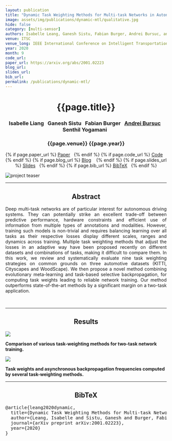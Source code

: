 ```yaml
---
layout: publication
title: "Dynamic Task Weighting Methods for Multi-task Networks in Autonomous Driving Systems"
image: assets/img/publications/dynamic-mtl/qualitative.jpg
hide: false
category: [multi-sensor]
authors: Isabelle Leang, Ganesh Sistu, Fabian Burger, Andrei Bursuc, and Senthil Yogamani
venue: ITSC
venue_long: IEEE International Conference on Intelligent Transportation Systems (ITSC)
year: 2020
month: 9
code_url:
paper_url: https://arxiv.org/abs/2001.02223
blog_url:
slides_url:
bib_url:
permalink: /publications/dynamic-mtl/
---
```


<h1 align="center"> {{page.title}} </h1>
<!-- Simple call of authors -->
<!-- <h3 align="center"> {{page.authors}} </h3> -->
<!-- Alternatively you can add links to author pages -->
<h3 align="center"> Isabelle Liang&nbsp;&nbsp; Ganesh Sistu&nbsp;&nbsp; Fabian Burger&nbsp;&nbsp;  <a href="https://abursuc.github.io/">Andrei Bursuc</a>&nbsp;&nbsp; Senthil Yogamani&nbsp;&nbsp; </h3>


<h3 align="center"> {{page.venue}} {{page.year}} </h3>

<div align="center">
  <p>
    {% if page.paper_url %}
    <a href="{{ page.paper_url }}"><i class="far fa-file-pdf"></i> Paper</a>&nbsp;&nbsp;
    {% endif %}
    {% if page.code_url %}
    <a href="{{ page.code_url }}"><i class="fab fa-github"></i> Code</a> &nbsp;&nbsp;
    {% endif %}
    {% if page.blog_url %}
    <a href="{{ page.blog_url }}"><i class="fab fa-blogger"></i> Blog</a> &nbsp;&nbsp;
    {% endif %}
    {% if page.slides_url %}
    <a href="{{ page.slides_url }}"><i class="far fa-file-pdf"></i> Slides</a>&nbsp;&nbsp;
    {% endif %}
    {% if page.bib_url %}
    <a href="{{ page.bib_url}}"><i class="far fa-file-alt"></i> BibTeX</a>&nbsp;&nbsp;
    {% endif %}
  </p>
</div>


<div class="publication-teaser">
    <img src="../../{{ page.image }}" alt="project teaser"/>
</div>

<hr>

<h2  align="center"> Abstract</h2>

<p align="justify">Deep multi-task networks are of particular interest for autonomous driving systems. They can potentially strike an excellent trade-off between predictive performance, hardware constraints and efficient use of information from multiple types of annotations and modalities. However, training such models is non-trivial and requires balancing learning over all tasks as their respective losses display different scales, ranges and dynamics across training. Multiple task weighting methods that adjust the losses in an adaptive way have been proposed recently on different datasets and combinations of tasks, making it difficult to compare them. In this work, we review and systematically evaluate nine task weighting strategies on common grounds on three automotive datasets (KITTI, Cityscapes and WoodScape). We then propose a novel method combining evolutionary meta-learning and task-based selective backpropagation, for computing task weights leading to reliable network training. Our method outperforms state-of-the-art methods by a significant margin on a two-task application.</p>

<br>

<hr>

<h2  align="center"> Results</h2>


![](../../assets/img/publications/dynamic-mtl/table_benchmark.jpg)
<div class="caption"><b>Comparison of various task-weighting methods for two-task network training.</b></div>


![](../../assets/img/publications/dynamic-mtl/table_task_weights.jpg)
<div class="caption"><b>Task weights and asynchronous backpropagation frequencies computed by several task-weighting methods.</b></div>


<hr>

<h2  align="center">BibTeX</h2>
<left>
  <pre class="bibtex-box">
@article{leang2020dynamic,
  title={Dynamic Task Weighting Methods for Multi-task Networks in Autonomous Driving Systems},
  author={Leang, Isabelle and Sistu, Ganesh and Burger, Fabian and Bursuc, Andrei and Yogamani, Senthil},
  journal={arXiv preprint arXiv:2001.02223},
  year={2020}
}</pre>
</left>

<br>
